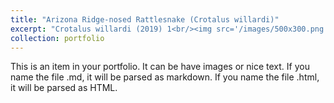 ```yaml
---
title: "Arizona Ridge-nosed Rattlesnake (Crotalus willardi)"
excerpt: "Crotalus willardi (2019) 1<br/><img src='/images/500x300.png'>"
collection: portfolio
---
```


This is an item in your portfolio. It can be have images or nice text. If you name the file .md, it will be parsed as markdown. If you name the file .html, it will be parsed as HTML. 
